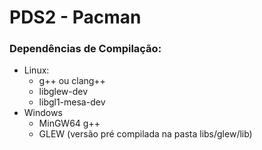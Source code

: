 # PDS2 - Pacman

### Dependências de Compilação:
 - Linux: 
     - g++ ou clang++
     - libglew-dev
     - libgl1-mesa-dev
 - Windows
     - MinGW64 g++
     - GLEW (versão pré compilada na pasta libs/glew/lib)